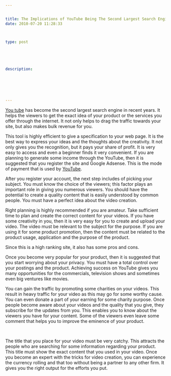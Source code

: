 ```yaml
---


title: The Implications of YouTube Being The Second Largest Search Engine
date: 2010-07-20 11:28:33



type: post





description:






---
```

[You tube](/http://www.youtube.com/) has become the second largest search engine in recent years. It helps the viewers to get the exact idea of your product or the services you offer through the internet. It not only helps to drag the traffic towards your site, but also makes bulk revenue for you.

This tool is highly efficient to give a specification to your web page.
It is the best way to express your ideas and the thoughts about the
creativity. It not only gives you the recognition, but it pays your
share of profit. It is very easy to access and even a beginner finds it
very convenient. If you are planning to generate some income through the
YouTube, then it is suggested that you register the site and Google
Adsense. This is the mode of payment that is used by
[YouTube](/http://en.wikipedia.org/wiki/YouTube).

After you register your account, the next step includes of picking your
subject. You must know the choice of the viewers; this factor plays an
important role in giving you numerous viewers. You should have the
potential to create a quality content that is easily understood by
common people. You must have a perfect idea about the video creation.

Right planning is highly recommended if you are amateur. Take sufficient
time to plan and create the correct content for your videos. If you have
some creativity in you, then it is very easy for you to create and
upload your video. The video must be relevant to the subject for the
purpose. If you are using it for some product promotion, then the
content must be related to the product usage, application and the
purpose of the product.

Since this is a high ranking site, it also has some pros and cons.

Once you become very popular for your product, then it is suggested that
you start worrying about your privacy. You must have a total control
over your postings and the product. Achieving success on YouTube gives
you many opportunities for the commercials, television shows and
sometimes even big ventures like movies.

You can gain the traffic by promoting some charities on your videos.
This result in heavy traffic for your video as this may go for some
worthy cause. You can even donate a part of your earning for some
charity purpose. Once people become aware about your videos and the
quality that you give, they subscribe for the updates from you. This
enables you to know about the viewers you have for your content. Some of
the viewers even leave some comment that helps you to improve the
eminence of your product.

 

The title that you place for your video must be very catchy. This
attracts the people who are searching for some information regarding
your product. This title must show the exact content that you used in
your video. Once you become an expert with the tricks for video
creation, you can experience the currency rolling and that too without
being a partner to any other firm. It gives you the right output for the
efforts you put.
